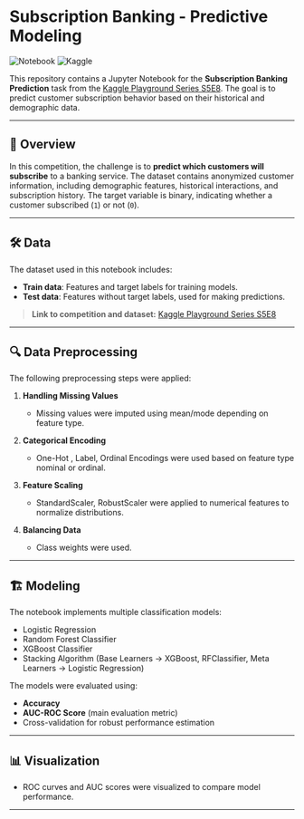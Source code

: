 # Subscription Banking - Predictive Modeling

![Notebook](https://img.shields.io/badge/Notebook-Python-blue) ![Kaggle](https://img.shields.io/badge/Kaggle-Playground-orange)

This repository contains a Jupyter Notebook for the **Subscription Banking Prediction** task from the [Kaggle Playground Series S5E8](https://www.kaggle.com/competitions/playground-series-s5e8/overview). The goal is to predict customer subscription behavior based on their historical and demographic data.  

---

## 📌 Overview

In this competition, the challenge is to **predict which customers will subscribe** to a banking service. The dataset contains anonymized customer information, including demographic features, historical interactions, and subscription history. The target variable is binary, indicating whether a customer subscribed (`1`) or not (`0`).  

---

## 🛠️ Data

The dataset used in this notebook includes:

- **Train data**: Features and target labels for training models.  
- **Test data**: Features without target labels, used for making predictions.  

> **Link to competition and dataset:** [Kaggle Playground Series S5E8](https://www.kaggle.com/competitions/playground-series-s5e8/overview)  

---

## 🔍 Data Preprocessing

The following preprocessing steps were applied:

1. **Handling Missing Values**  
   - Missing values were imputed using mean/mode depending on feature type.  

2. **Categorical Encoding**  
   - One-Hot , Label, Ordinal Encodings were used based on feature type nominal or ordinal.

3. **Feature Scaling**  
   - StandardScaler, RobustScaler were applied to numerical features to normalize distributions.  

4. **Balancing Data**  
   - Class weights were used.


---

## 🏗️ Modeling

The notebook implements multiple classification models:

- Logistic Regression  
- Random Forest Classifier  
- XGBoost Classifier  
- Stacking Algorithm (Base Learners -> XGBoost, RFClassifier, Meta Learners -> Logistic Regression)

The models were evaluated using:

- **Accuracy**  
- **AUC-ROC Score** (main evaluation metric)  
- Cross-validation for robust performance estimation  

---

## 📊 Visualization

- ROC curves and AUC scores were visualized to compare model performance.  

---

